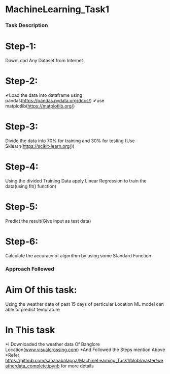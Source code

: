# MachineLearning_Task1

### Task Description

# Step-1: 
  DownLoad Any Dataset from Internet
# Step-2:
  ✔Load the data into dataframe using pandas(https://pandas.pydata.org/docs/)
  ✔use matplotlib(https://matplotlib.org/)
# Step-3:
  Divide the data into 70% for training and 30% for testing (Use Sklearn(https://scikit-learn.org/))
# Step-4:
  Using the divided Training Data apply Linear Regression to train the data(using fit() function)
# Step-5:
  Predict the result(Give input as test data)
# Step-6:
  Calculate the accuracy of algorithm by using some Standard Function
  
### Approach Followed
# Aim Of this task: 
Using the weather data of past 15 days of perticular Location ML model can able to predict temprature 
# In This task 
*I Downloaded the weather data Of Banglore Location(www.visualcrossing.com)
*And Followed the Steps mention Above 
*Refer https://github.com/sahanabalappa/MachineLearning_Task1/blob/master/weatherdata_complete.ipynb for more details


